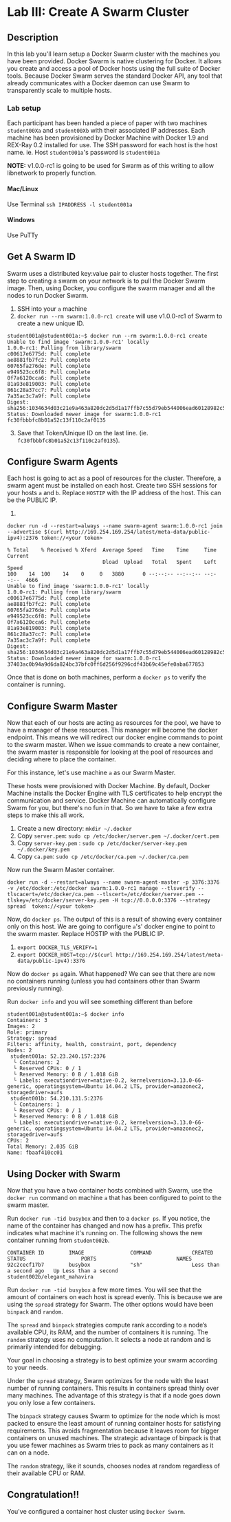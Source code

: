 Lab III: Create A Swarm Cluster
===============================

## Description

In this lab you'll learn setup a Docker Swarm cluster with the machines you have been provided. Docker Swarm is native clustering for Docker. It allows you create and access a pool of Docker hosts using the full suite of Docker tools. Because Docker Swarm serves the standard Docker API, any tool that already communicates with a Docker daemon can use Swarm to transparently scale to multiple hosts.

### Lab setup

Each participant has been handed a piece of paper with two machines `student00Xa` and `student00Xb` with their associated IP addresses. Each machine has been provisioned by Docker Machine with Docker 1.9 and REX-Ray 0.2 installed for use. The SSH password for each host is the host name. ie. Host `student001a`'s password is `student001a`

**NOTE:** v1.0.0-rc1 is going to be used for Swarm as of this writing to allow libnetwork to properly function.

#### Mac/Linux
Use Terminal
`ssh IPADDRESS -l student001a`

#### Windows
Use PuTTy

## Get A Swarm ID
Swarm uses a distributed key:value pair to cluster hosts together. The first step to creating a swarm on your network is to pull the Docker Swarm image. Then, using Docker, you configure the swarm manager and all the nodes to run Docker Swarm.

1. SSH into your `a` machine
2. `docker run --rm swarm:1.0.0-rc1 create` will use v1.0.0-rc1 of Swarm to create a new unique ID.
```
student001a@student001a:~$ docker run --rm swarm:1.0.0-rc1 create
Unable to find image 'swarm:1.0.0-rc1' locally
1.0.0-rc1: Pulling from library/swarm
c00617e6775d: Pull complete
ae8881fb7fc2: Pull complete
60765fa276de: Pull complete
e949523cc6f8: Pull complete
0f7a6120cca6: Pull complete
81a93e819003: Pull complete
861c28a37cc7: Pull complete
7a35ac3c7a9f: Pull complete
Digest: sha256:1034634d03c21e9a463a820dc2d5d1a17ffb7c55d79eb544006ead60128982c5
Status: Downloaded newer image for swarm:1.0.0-rc1
fc30fbbbfc8b01a52c13f110c2af0135
```
3. Save that Token/Unique ID on the last line. (ie. `fc30fbbbfc8b01a52c13f110c2af0135`).


## Configure Swarm Agents
Each host is going to act as a pool of resources for the cluster. Therefore, a swarm agent must be installed on each host. Create two SSH sessions for your hosts `a` and `b`. Replace `HOSTIP` with the IP address of the host. This can be the PUBLIC IP.

1.
```
docker run -d --restart=always --name swarm-agent swarm:1.0.0-rc1 join --advertise $(curl http://169.254.169.254/latest/meta-data/public-ipv4):2376 token://<your token>

% Total    % Received % Xferd  Average Speed   Time    Time     Time  Current
                               Dload  Upload   Total   Spent    Left  Speed
100    14  100    14    0     0   3880      0 --:--:-- --:--:-- --:--:--  4666
Unable to find image 'swarm:1.0.0-rc1' locally
1.0.0-rc1: Pulling from library/swarm
c00617e6775d: Pull complete
ae8881fb7fc2: Pull complete
60765fa276de: Pull complete
e949523cc6f8: Pull complete
0f7a6120cca6: Pull complete
81a93e819003: Pull complete
861c28a37cc7: Pull complete
7a35ac3c7a9f: Pull complete
Digest: sha256:1034634d03c21e9a463a820dc2d5d1a17ffb7c55d79eb544006ead60128982c5
Status: Downloaded newer image for swarm:1.0.0-rc1
37403ac0b94a9d6da824bc37bfc0ff6d256f9296cdf43b69c45efe0aba677853
```

Once that is done on both machines, perform a `docker ps` to verify the container is running.

## Configure Swarm Master
Now that each of our hosts are acting as resources for the pool, we have to have a manager of these resources. This manager will become the docker endpoint. This means we will redirect our docker engine commands to point to the swarm master. When we issue commands to create a new container, the swarm master is responsible for looking at the pool of resources and deciding where to place the container.

For this instance, let's use machine `a` as our Swarm Master.

These hosts were provisioned with Docker Machine. By default, Docker Machine installs the Docker Engine with TLS certificates to help encrypt the communication and service. Docker Machine can automatically configure Swarm for you, but there's no fun in that. So we have to take a few extra steps to make this all work.

1. Create a new directory: `mkdir ~/.docker`
2. Copy `server.pem`: `sudo cp /etc/docker/server.pem ~/.docker/cert.pem`
3. Copy `server-key.pem` : `sudo cp /etc/docker/server-key.pem ~/.docker/key.pem`
4. Copy `ca.pem`: `sudo cp /etc/docker/ca.pem ~/.docker/ca.pem`

Now run the Swarm Master container.
```
docker run -d --restart=always --name swarm-agent-master -p 3376:3376 -v /etc/docker:/etc/docker swarm:1.0.0-rc1 manage --tlsverify --tlscacert=/etc/docker/ca.pem --tlscert=/etc/docker/server.pem --tlskey=/etc/docker/server-key.pem -H tcp://0.0.0.0:3376 --strategy spread  token://<your token>
```

Now, do `docker ps`. The output of this is a result of showing every container only on this host. We are going to configure `a`'s' docker engine to point to the swarm master. Replace HOSTIP with the PUBLIC IP.

1. `export DOCKER_TLS_VERIFY=1`
2. `export DOCKER_HOST=tcp://$(curl http://169.254.169.254/latest/meta-data/public-ipv4):3376`

Now do `docker ps` again. What happened? We can see that there are now no containers running (unless you had containers other than Swarm previously running).

Run `docker info` and you will see something different than before
```
student001a@student001a:~$ docker info
Containers: 3
Images: 2
Role: primary
Strategy: spread
Filters: affinity, health, constraint, port, dependency
Nodes: 2
 student001a: 52.23.240.157:2376
  └ Containers: 2
  └ Reserved CPUs: 0 / 1
  └ Reserved Memory: 0 B / 1.018 GiB
  └ Labels: executiondriver=native-0.2, kernelversion=3.13.0-66-generic, operatingsystem=Ubuntu 14.04.2 LTS, provider=amazonec2, storagedriver=aufs
 student001b: 54.210.131.5:2376
  └ Containers: 1
  └ Reserved CPUs: 0 / 1
  └ Reserved Memory: 0 B / 1.018 GiB
  └ Labels: executiondriver=native-0.2, kernelversion=3.13.0-66-generic, operatingsystem=Ubuntu 14.04.2 LTS, provider=amazonec2, storagedriver=aufs
CPUs: 2
Total Memory: 2.035 GiB
Name: fbaaf410cc01
```

## Using Docker with Swarm

Now that you have a two container hosts combined with Swarm, use the `docker run` command on machine `a` that has been configured to point to the swarm master.

Run `docker run -tid busybox` and then to a `docker ps`. If you notice, the name of the container has changed and now has a prefix. This prefix indicates what machine it's running on.  The following shows the new container running from `student002b`.

```
CONTAINER ID        IMAGE               COMMAND             CREATED                  STATUS                  PORTS                          NAMES
92c2cecf17b7        busybox             "sh"                Less than a second ago   Up Less than a second                                  student002b/elegant_mahavira
```

Run `docker run -tid busybox` a few more times. You will see that the amount of containers on each host is spread evenly. This is because we are using the `spread` strategy for Swarm. The other options would have been `binpack` and `random`.

The `spread` and `binpack` strategies compute rank according to a node’s available CPU, its RAM, and the number of containers it is running. The `random` strategy uses no computation. It selects a node at random and is primarily intended for debugging.

Your goal in choosing a strategy is to best optimize your swarm according to your needs.

Under the `spread` strategy, Swarm optimizes for the node with the least number of running containers. This results in containers spread thinly over many machines. The advantage of this strategy is that if a node goes down you only lose a few containers.

The `binpack` strategy causes Swarm to optimize for the node which is most packed to ensure the least amount of running container hosts for satisfying requirements. This avoids fragmentation because it leaves room for bigger containers on unused machines. The strategic advantage of binpack is that you use fewer machines as Swarm tries to pack as many containers as it can on a node.

The `random` strategy, like it sounds, chooses nodes at random regardless of their available CPU or RAM.

## Congratulation!!

You've configured a container host cluster using `Docker Swarm`.
